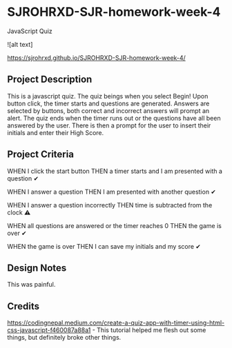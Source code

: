 # SJROHRXD-SJR-homework-week-4
JavaScript Quiz

![alt text]

https://sjrohrxd.github.io/SJROHRXD-SJR-homework-week-4/

## Project Description

This is a javascript quiz. The quiz beings when you select Begin! Upon button click, the timer starts and questions are generated. Answers are selected by buttons, both correct and incorrect answers will prompt an alert. The quiz ends when the timer runs out or the questions have all been answered by the user. There is then a prompt for the user to insert their initials and enter their High Score.

## Project Criteria

WHEN I click the start button THEN a timer starts and I am presented with a question ✔

WHEN I answer a question THEN I am presented with another question ✔

WHEN I answer a question incorrectly THEN time is subtracted from the clock ⚠

WHEN all questions are answered or the timer reaches 0 THEN the game is over ✔

WHEN the game is over THEN I can save my initials and my score ✔

## Design Notes
This was painful.

## Credits
https://codingnepal.medium.com/create-a-quiz-app-with-timer-using-html-css-javascript-f460087a88a1 - This tutorial helped me flesh out some things, but definitely broke other things.
